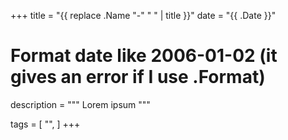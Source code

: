 +++
title = "{{ replace .Name "-" " " | title }}"
date = "{{ .Date }}"
# Format date like 2006-01-02 (it gives an error if I use .Format)

description = """
Lorem ipsum
"""

tags = [
    "",
]
+++
